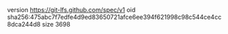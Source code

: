 version https://git-lfs.github.com/spec/v1
oid sha256:475abc7f7edfe4d9ed83650721afce6ee394f621998c98c544ce4cc8dca244d8
size 3698
